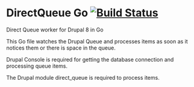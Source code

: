 # DirectQueue Go [![Build Status](https://travis-ci.org/VDMi/DirectQueueGo.svg?branch=master)](https://travis-ci.org/VDMi/DirectQueueGo)
Direct Queue worker for Drupal 8 in Go

This Go file watches the Drupal Queue and processes items as soon as it notices them or there is space in the queue.

Drupal Console is required for getting the database connection and processing queue items.

The Drupal module direct_queue is required to process items.
